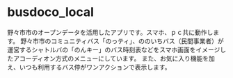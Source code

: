 busdoco_local
=============
野々市市のオープンデータを活用したアプリです。スマホ、ｐｃ共に動作します。
野々市市のコミュニティバス「のっティ」、ののいちバス（民間事業者）が運営するシャトルバの「のんキー」のバス時刻表などをスマホ画面をイメージしたアコーディオン方式のメニューにしています。
また、お気に入り機能を加え、いつも利用するバス停がワンアクションで表示します。
